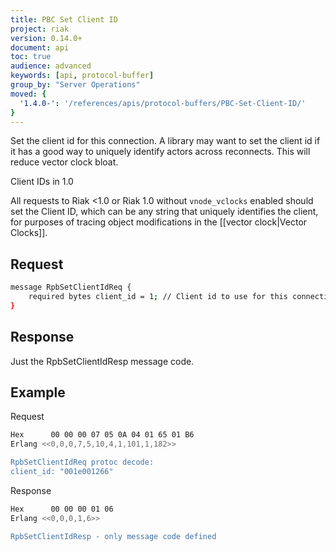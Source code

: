 ```yaml
---
title: PBC Set Client ID
project: riak
version: 0.14.0+
document: api
toc: true
audience: advanced
keywords: [api, protocol-buffer]
group_by: "Server Operations"
moved: {
  '1.4.0-': '/references/apis/protocol-buffers/PBC-Set-Client-ID/'
}
---
```


Set the client id for this connection.  A library may want to set the client id
if it has a good way to uniquely identify actors across reconnects. This will
reduce vector clock bloat.

<div class="note"><div class="title">Client IDs in 1.0</div>
<p>All requests to Riak &lt;1.0 or Riak 1.0 without <code>vnode_vclocks</code>
enabled should set the Client ID, which can be any string that uniquely
identifies the client, for purposes of tracing object modifications in the
[[vector clock|Vector Clocks]].</p>
</div>

## Request


```bash
message RpbSetClientIdReq {
    required bytes client_id = 1; // Client id to use for this connection
}
```


## Response

Just the RpbSetClientIdResp message code.

## Example

Request

```bash
Hex      00 00 00 07 05 0A 04 01 65 01 B6
Erlang <<0,0,0,7,5,10,4,1,101,1,182>>

RpbSetClientIdReq protoc decode:
client_id: "001e001266"

```


Response

```bash
Hex      00 00 00 01 06
Erlang <<0,0,0,1,6>>

RpbSetClientIdResp - only message code defined
```

